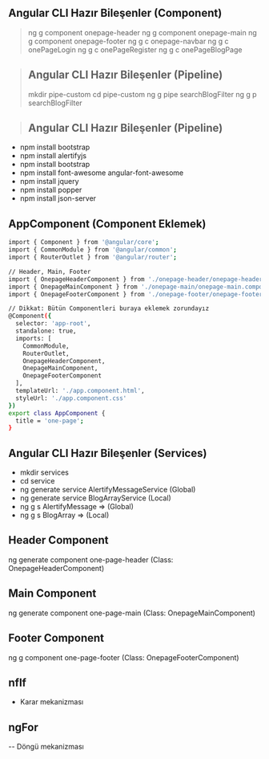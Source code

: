 ## Angular CLI Hazır Bileşenler (Component)
> ng g component      onepage-header
> ng g component      onepage-main
> ng g component      onepage-footer
> ng g c              onepage-navbar
> ng g c              onePageLogin
> ng g c              onePageRegister
> ng g c              onePageBlogPage

> ## Angular CLI Hazır Bileşenler (Pipeline)
> mkdir pipe-custom
> cd pipe-custom
> ng g pipe  searchBlogFilter
> ng g p  searchBlogFilter

> ## Angular CLI Hazır Bileşenler (Pipeline)
- npm install bootstrap 
- npm install alertifyjs
- npm install bootstrap
- npm install font-awesome angular-font-awesome
- npm install jquery
- npm install popper
- npm install json-server


## AppComponent (Component Eklemek)
```sh
import { Component } from '@angular/core';
import { CommonModule } from '@angular/common';
import { RouterOutlet } from '@angular/router';

// Header, Main, Footer
import { OnepageHeaderComponent } from './onepage-header/onepage-header.component';
import { OnepageMainComponent } from './onepage-main/onepage-main.component';
import { OnepageFooterComponent } from './onepage-footer/onepage-footer.component';

// Dikkat: Bütün Componentleri buraya eklemek zorundayız
@Component({
  selector: 'app-root',
  standalone: true,
  imports: [
    CommonModule, 
    RouterOutlet, 
    OnepageHeaderComponent, 
    OnepageMainComponent, 
    OnepageFooterComponent
  ],
  templateUrl: './app.component.html',
  styleUrl: './app.component.css'
})
export class AppComponent {
  title = 'one-page';
}
```

## Angular CLI Hazır Bileşenler (Services)
- mkdir services
- cd service
- ng generate service AlertifyMessageService (Global)
- ng generate service BlogArrayService (Local)
- ng g s AlertifyMessage  => (Global)
- ng g s BlogArray        =>  (Local)


## Header Component
ng generate component one-page-header (Class: OnepageHeaderComponent)

## Main Component
ng generate component one-page-main (Class: OnepageMainComponent)

## Footer Component
ng g component one-page-footer (Class: OnepageFooterComponent)

## nfIf 
- Karar mekanizması

## ngFor
-- Döngü mekanizması